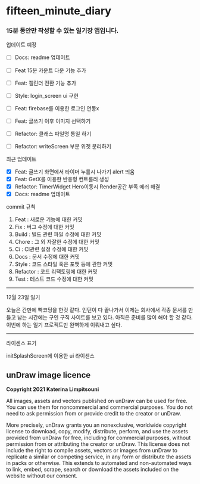 # fifteen_minute_diary

### 15분 동안만 작성할 수 있는 일기장 앱입니다.

업데이트 예정
- [ ] Docs: readme 업데이트
- [ ] Feat 15분 카운트 다운 기능 추가
- [ ] Feat: 캘린더 전환 기능 추가
- [ ] Style: login_screen ui 구현
- [ ] Feat: firebase를 이용한 로그인 연동x
- [ ] Feat: 글쓰기 이후 이미지 선택하기
- [ ] Refactor: 클래스 파일명 통일 하기
- [ ] Refactor: writeScreen 부분 위젯 분리하기


최근 업데이트
- [X] Feat: 글쓰기 화면에서 타이머 누를시 나가기 alert 띄움
- [X] Feat: GetX를 이용한 반응형 컨트롤러 생성
- [X] Refactor: TimerWidget Hero이동시 Render공간 부족 에러 해결
- [X] Docs: readme 업데이트

commit 규칙
1. Feat : 새로운 기능에 대한 커밋
2. Fix : 버그 수정에 대한 커밋
3. Build : 빌드 관련 파일 수정에 대한 커밋
4. Chore : 그 외 자잘한 수정에 대한 커밋
5. Ci : CI관련 설정 수정에 대한 커밋
6. Docs : 문서 수정에 대한 커밋
7. Style : 코드 스타일 혹은 포맷 등에 관한 커밋
8. Refactor :  코드 리팩토링에 대한 커밋
9. Test : 테스트 코드 수정에 대한 커밋

---

12월 23일 일기

오늘은 간만에 빡코딩을 한것 같다. 
인턴이 다 끝나가서 이제는 회사에서 각종 문서를 만들고 남는 시간에는 구인 구직 사이트를 보고 있다.
아직은 준비를 많이 해야 할 것 같다.
이번에 하는 일기 프로젝트만 완벽하게 이뤄내고 싶다.

---

라이센스 표기

initSplashScreen에 이용한 ui 라이센스
## **unDraw image licence**

**Copyright 2021 Katerina Limpitsouni**

All images, assets and vectors published on unDraw can be used for free. You can use them for noncommercial and commercial purposes. You do not need to ask permission from or provide credit to the creator or unDraw.

More precisely, unDraw grants you an nonexclusive, worldwide copyright license to download, copy, modify, distribute, perform, and use the assets provided from unDraw for free, including for commercial purposes, without permission from or attributing the creator or unDraw. This license does not include the right to compile assets, vectors or images from unDraw to replicate a similar or competing service, in any form or distribute the assets in packs or otherwise. This extends to automated and non-automated ways to link, embed, scrape, search or download the assets included on the website without our consent.